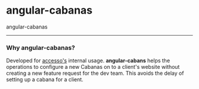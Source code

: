 # angular-cabanas
angular-cabanas

---
### Why angular-cabanas?

Developed for [accesso's](https://accesso.com/) internal usage. **angular-cabans** helps the operations to configure a new Cabanas on to a client's website without creating a new feature request for the dev team.
This avoids the delay of setting up a cabana for a client.

